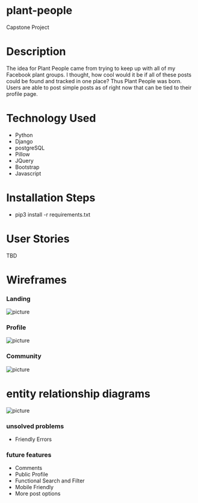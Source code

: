 # plant-people
Capstone Project

# Description
The idea for Plant People came from trying to keep up with all of my Facebook plant groups. I thought, how cool would it be if all of these posts could be found and tracked in one place? Thus Plant People was born. Users are able to post simple posts as of right now that can be tied to their profile page.

# Technology Used
- Python
- Django
- postgreSQL
- Pillow
- JQuery
- Bootstrap
- Javascript

# Installation Steps
- pip3 install -r requirements.txt

# User Stories
TBD

# Wireframes
### Landing
![picture](main_app/static/images/Wireframes/landing.png)

### Profile
![picture](main_app/static/images/Wireframes/profile.png)

### Community
![picture](main_app/static/images/Wireframes/community.png)

# entity relationship diagrams
![picture](main_app/static/images/Wireframes/ERD.png)

### unsolved problems
- Friendly Errors

### future features
- Comments
- Public Profile
- Functional Search and Filter
- Mobile Friendly
- More post options
